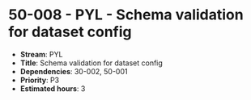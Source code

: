# 50-008 - PYL - Schema validation for dataset config
- **Stream**: PYL
- **Title**: Schema validation for dataset config
- **Dependencies**: 30-002, 50-001
- **Priority**: P3
- **Estimated hours**: 3
